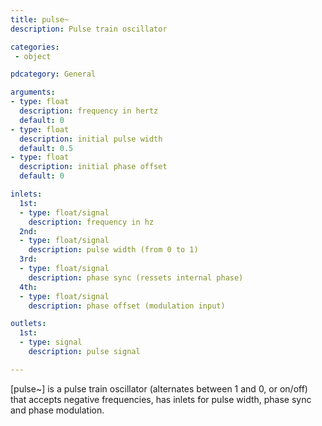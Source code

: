 ```yaml
---
title: pulse~
description: Pulse train oscillator

categories:
 - object

pdcategory: General

arguments:
- type: float
  description: frequency in hertz
  default: 0
- type: float
  description: initial pulse width
  default: 0.5
- type: float
  description: initial phase offset
  default: 0

inlets:
  1st:
  - type: float/signal
    description: frequency in hz
  2nd:
  - type: float/signal
    description: pulse width (from 0 to 1)
  3rd:
  - type: float/signal
    description: phase sync (ressets internal phase)
  4th:
  - type: float/signal
    description: phase offset (modulation input)

outlets:
  1st:
  - type: signal
    description: pulse signal

---
```


[pulse~] is a pulse train oscillator (alternates between 1 and 0, or on/off) that accepts negative frequencies, has inlets for pulse width, phase sync and phase modulation.

